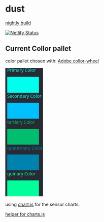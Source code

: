 # dust

[nightly build](https://scintillating-hotteok-03eadd.netlify.app)

[![Netlify Status](https://api.netlify.com/api/v1/badges/6ad41b57-8940-4ec7-bd78-e03513d63bba/deploy-status)](https://app.netlify.com/sites/scintillating-hotteok-03eadd/deploys)

## Current Collor pallet

color pallet chosen with: [Adobe collor-wheel](https://color.adobe.com/create/color-wheel)

![color-palet](./img/color-palet.png)


using [chart.js](https://vue-chart-3.netlify.app/guide/usage/) for the sensor charts.

[helper for charts.js](https://www.chartjs.org/docs/latest/samples/line/interpolation.html)
